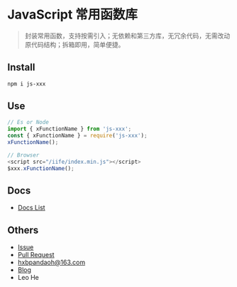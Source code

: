 # JavaScript 常用函数库

> 封装常用函数，支持按需引入；无依赖和第三方库，无冗余代码，无需改动原代码结构；拆箱即用，简单便捷。

## Install

```bash
npm i js-xxx
```

## Use

```javascript
// Es or Node
import { xFunctionName } from 'js-xxx';
const { xFunctionName } = require('js-xxx');
xFunctionName();

// Browser
<script src="/iife/index.min.js"></script>
$xxx.xFunctionName();
```

## Docs

* [Docs List](https://github.com/pandaoh/js-xxx/blob/main/docs/README.md)

## Others

* [Issue](https://github.com/pandaoh/js-xxx/issues)
* [Pull Request](https://github.com/pandaoh/js-xxx/pulls)
* [hxbpandaoh@163.com](mailto:hxbpandaoh@163.com)
* [Blog](http://a.biugle.cn)
* Leo He
